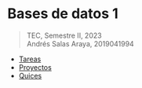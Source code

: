Bases de datos 1
================
>TEC, Semestre II, 2023  
>Andrés Salas Araya, 2019041994

- [Tareas](tareas/README.md)
- [Proyectos](proyectos/README.md)
- [Quices](quices/README.md)
